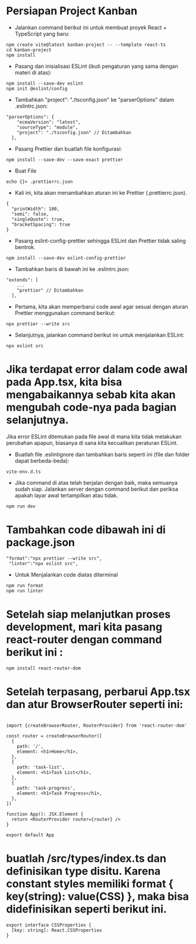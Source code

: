 # Persiapan Project Kanban

-   Jalankan command berikut ini untuk membuat proyek React + TypeScript yang baru:

```
npm create vite@latest kanban-project -- --template react-ts
cd kanban-project
npm install
```

-   Pasang dan inisialisasi ESLint (ikuti pengaturan yang sama dengan materi di atas):

```
npm install --save-dev eslint
npm init @eslint/config

```

-   Tambahkan "project": "./tsconfig.json" ke "parserOptions" dalam .eslintrc.json:

```
"parserOptions": {
    "ecmaVersion": "latest",
    "sourceType": "module",
    "project": "./tsconfig.json" // Ditambahkan
  },

```

-   Pasang Prettier dan buatlah file konfigurasi:

```
npm install --save-dev --save-exact prettier

```

-   Buat File

```
echo {}> .prettierrc.json
```

-   Kali ini, kita akan menambahkan aturan ini ke Prettier (.prettierrc.json).

```
{
  "printWidth": 100,
  "semi": false,
  "singleQuote": true,
  "bracketSpacing": true
}
```

-   Pasang eslint-config-prettier sehingga ESLint dan Prettier tidak saling bentrok.

```
npm install --save-dev eslint-config-prettier
```

-   Tambahkan baris di bawah ini ke .eslintrc.json:

```
"extends": [
    ...
    "prettier" // Ditambahkan
  ],
```

-   Pertama, kita akan memperbarui code awal agar sesuai dengan aturan Prettier menggunakan command berikut:

```
npx prettier --write src
```

-   Selanjutnya, jalankan command berikut ini untuk menjalankan ESLint:

```
npx eslint src
```

# Jika terdapat error dalam code awal pada App.tsx, kita bisa mengabaikannya sebab kita akan mengubah code-nya pada bagian selanjutnya.

Jika error ESLint ditemukan pada file awal di mana kita tidak melakukan perubahan apapun, biasanya di sana kita kecualikan peraturan ESLint.

-   Buatlah file .eslintignore dan tambahkan baris seperti ini (file dan folder dapat berbeda-beda):

```
vite-env.d.ts
```

-   Jika command di atas telah berjalan dengan baik, maka semuanya sudah siap. Jalankan server dengan command berikut dan periksa apakah layar awal tertampilkan atau tidak.

```
npm run dev
```

# Tambahkan code dibawah ini di package.json

```
"format":"npx prettier --write src",
 "linter":"npx eslint src",
```

-   Untuk Menjalankan code diatas diterminal

```
npm run format
npm run linter
```

# Setelah siap melanjutkan proses development, mari kita pasang react-router dengan command berikut ini :

```
npm install react-router-dom
```

# Setelah terpasang, perbarui App.tsx dan atur BrowserRouter seperti ini:

```

import {createBrowserRouter, RouterProvider} from 'react-router-dom'

const router = createBrowserRouter([
  {
    path: '/',
    element: <h1>Home</h1>,
  },
  {
    path: 'task-list',
    element: <h1>Task List</h1>,
  },
  {
    path: 'task-progress',
    element: <h1>Task Progress</h1>,
  },
])

function App(): JSX.Element {
  return <RouterProvider router={router} />
}

export default App
```

# buatlah /src/types/index.ts dan definisikan type disitu. Karena constant styles memiliki format { key(string): value(CSS) }, maka bisa didefinisikan seperti berikut ini.

```
export interface CSSProperties {
  [key: string]: React.CSSProperties
}
```
